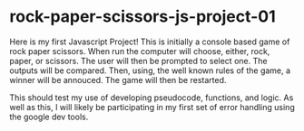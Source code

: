# rock-paper-scissors-js-project-01

Here is my first Javascript Project! This is
initially a console based game of rock paper
scissors. When run the computer will choose, 
either, rock, paper, or scissors. The user
will then be prompted to select one. The 
outputs will be compared. Then, using, the well
known rules of the game, a winner will be
annouced. The game will then be restarted.

This should test my use of developing
pseudocode, functions, and logic. As well as
this, I will likely be participating in my
first set of error handling using the 
google dev tools.